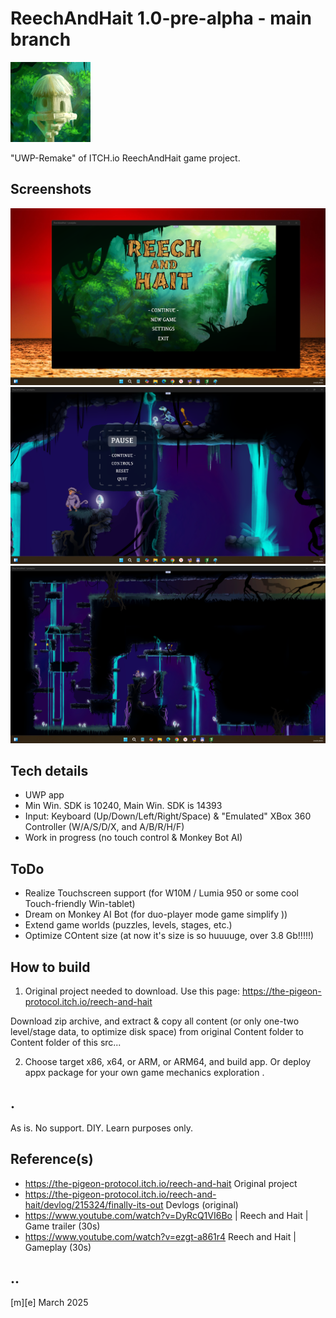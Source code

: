 # ReechAndHait 1.0-pre-alpha - main branch 
![Logo](Images/logo.png)

"UWP-Remake" of ITCH.io ReechAndHait game project.


## Screenshots
![Logo](Images/sshot01.png)
![Logo](Images/sshot02.png)
![Logo](Images/sshot03.png)

## Tech details
- UWP app
- Min Win. SDK is 10240, Main Win. SDK is 14393  
- Input: Keyboard (Up/Down/Left/Right/Space) & "Emulated" XBox 360 Controller (W/A/S/D/X, and A/B/R/H/F)
- Work in progress (no touch control & Monkey Bot AI)

## ToDo
- Realize Touchscreen support (for W10M / Lumia 950 or some cool Touch-friendly Win-tablet) 
- Dream on Monkey AI Bot (for duo-player mode game simplify ))
- Extend game worlds (puzzles, levels, stages, etc.)
- Optimize COntent size (at now it's size is so huuuuge, over 3.8 Gb!!!!!)

## How to build
1. Original project needed to download. Use this page: https://the-pigeon-protocol.itch.io/reech-and-hait

Download zip archive, and extract & copy all content (or only one-two level/stage data, to optimize disk space) from original Content folder to Content folder of this src...

2. Choose target x86, x64, or ARM, or ARM64, and build app. Or deploy appx package for your own game mechanics exploration .

## .
As is. No support. DIY. Learn purposes only.

## Reference(s)
- https://the-pigeon-protocol.itch.io/reech-and-hait Original project
- https://the-pigeon-protocol.itch.io/reech-and-hait/devlog/215324/finally-its-out Devlogs (original)
- https://www.youtube.com/watch?v=DyRcQ1VI6Bo | Reech and Hait | Game trailer (30s)
- https://www.youtube.com/watch?v=ezgt-a861r4 Reech and Hait | Gameplay  (30s)

## ..
[m][e] March 2025
